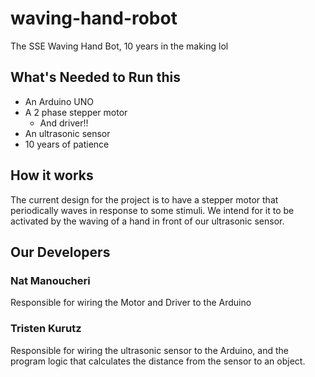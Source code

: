 # waving-hand-robot
The SSE Waving Hand Bot, 10 years in the making lol

## What's Needed to Run this
- An Arduino UNO
- A 2 phase stepper motor
  - And driver!!
- An ultrasonic sensor
- 10 years of patience

## How it works

The current design for the project is to have a stepper motor that periodically waves in response to some stimuli. We intend for it to be activated by the waving of a hand in front of our ultrasonic sensor.

## Our Developers

### Nat Manoucheri
Responsible for wiring the Motor and Driver to the Arduino

### Tristen Kurutz
Responsible for wiring the ultrasonic sensor to the Arduino, and the program logic that calculates the distance from the sensor to an object.
